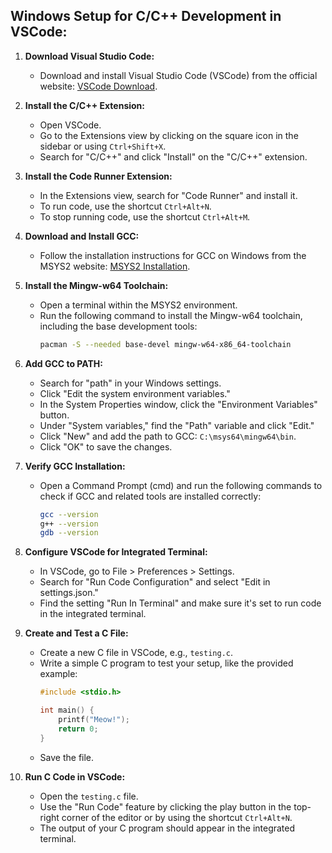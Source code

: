 ## Windows Setup for C/C++ Development in VSCode:

1. **Download Visual Studio Code:**
   - Download and install Visual Studio Code (VSCode) from the official website: [VSCode Download](https://code.visualstudio.com/download).

2. **Install the C/C++ Extension:**
   - Open VSCode.
   - Go to the Extensions view by clicking on the square icon in the sidebar or using `Ctrl+Shift+X`.
   - Search for "C/C++" and click "Install" on the "C/C++" extension.

3. **Install the Code Runner Extension:**
   - In the Extensions view, search for "Code Runner" and install it.
   - To run code, use the shortcut `Ctrl+Alt+N`.
   - To stop running code, use the shortcut `Ctrl+Alt+M`.

4. **Download and Install GCC:**
   - Follow the installation instructions for GCC on Windows from the MSYS2 website: [MSYS2 Installation](https://www.msys2.org/).

5. **Install the Mingw-w64 Toolchain:**
   - Open a terminal within the MSYS2 environment.
   - Run the following command to install the Mingw-w64 toolchain, including the base development tools:
     ```bash
     pacman -S --needed base-devel mingw-w64-x86_64-toolchain
     ```

6. **Add GCC to PATH:**
   - Search for "path" in your Windows settings.
   - Click "Edit the system environment variables."
   - In the System Properties window, click the "Environment Variables" button.
   - Under "System variables," find the "Path" variable and click "Edit."
   - Click "New" and add the path to GCC: `C:\msys64\mingw64\bin`.
   - Click "OK" to save the changes.

7. **Verify GCC Installation:**
   - Open a Command Prompt (cmd) and run the following commands to check if GCC and related tools are installed correctly:
     ```bash
     gcc --version
     g++ --version
     gdb --version
     ```

8. **Configure VSCode for Integrated Terminal:**
   - In VSCode, go to File > Preferences > Settings.
   - Search for "Run Code Configuration" and select "Edit in settings.json."
   - Find the setting "Run In Terminal" and make sure it's set to run code in the integrated terminal.

9. **Create and Test a C File:**
   - Create a new C file in VSCode, e.g., `testing.c`.
   - Write a simple C program to test your setup, like the provided example:
     ```c
     #include <stdio.h>
     
     int main() {
         printf("Meow!");
         return 0;
     }
     ```
   - Save the file.

10. **Run C Code in VSCode:**
    - Open the `testing.c` file.
    - Use the "Run Code" feature by clicking the play button in the top-right corner of the editor or by using the shortcut `Ctrl+Alt+N`.
    - The output of your C program should appear in the integrated terminal.

